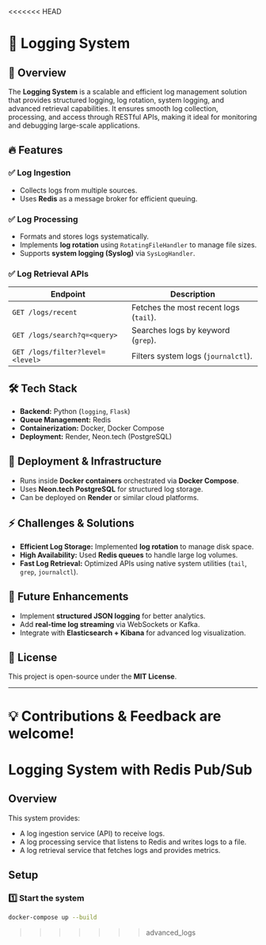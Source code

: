 <<<<<<< HEAD
# 🚀 Logging System

## 📌 Overview
The **Logging System** is a scalable and efficient log management solution that provides structured logging, log rotation, system logging, and advanced retrieval capabilities. It ensures smooth log collection, processing, and access through RESTful APIs, making it ideal for monitoring and debugging large-scale applications.

## 🔥 Features

### ✅ Log Ingestion
- Collects logs from multiple sources.
- Uses **Redis** as a message broker for efficient queuing.

### ✅ Log Processing
- Formats and stores logs systematically.
- Implements **log rotation** using `RotatingFileHandler` to manage file sizes.
- Supports **system logging (Syslog)** via `SysLogHandler`.

### ✅ Log Retrieval APIs
| Endpoint        | Description                                      |
|---------------|------------------------------------------------|
| `GET /logs/recent` | Fetches the most recent logs (`tail`). |
| `GET /logs/search?q=<query>` | Searches logs by keyword (`grep`). |
| `GET /logs/filter?level=<level>` | Filters system logs (`journalctl`). |

## 🛠️ Tech Stack
- **Backend:** Python (`logging`, `Flask`)
- **Queue Management:** Redis
- **Containerization:** Docker, Docker Compose
- **Deployment:** Render, Neon.tech (PostgreSQL)

## 🚀 Deployment & Infrastructure
- Runs inside **Docker containers** orchestrated via **Docker Compose**.
- Uses **Neon.tech PostgreSQL** for structured log storage.
- Can be deployed on **Render** or similar cloud platforms.

## ⚡ Challenges & Solutions
- **Efficient Log Storage:** Implemented **log rotation** to manage disk space.
- **High Availability:** Used **Redis queues** to handle large log volumes.
- **Fast Log Retrieval:** Optimized APIs using native system utilities (`tail`, `grep`, `journalctl`).

## 🔮 Future Enhancements
- Implement **structured JSON logging** for better analytics.
- Add **real-time log streaming** via WebSockets or Kafka.
- Integrate with **Elasticsearch + Kibana** for advanced log visualization.

## 📜 License
This project is open-source under the **MIT License**.

---

💡 **Contributions & Feedback are welcome!**
=======
# Logging System with Redis Pub/Sub

## Overview

This system provides:

- A log ingestion service (API) to receive logs.
- A log processing service that listens to Redis and writes logs to a file.
- A log retrieval service that fetches logs and provides metrics.

## Setup

### 1️⃣ Start the system

```sh
docker-compose up --build


```
>>>>>>> advanced_logs

